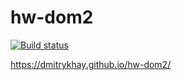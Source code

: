 # hw-dom2

[![Build status](https://ci.appveyor.com/api/projects/status/q1ixpbc1glu2mmb5?svg=true)](https://ci.appveyor.com/project/dmitrykhay/hw-dom2)

https://dmitrykhay.github.io/hw-dom2/


